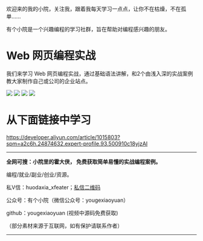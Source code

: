 欢迎来的我的小院，关注我，跟着我每天学习一点点，让你不在枯燥，不在孤单......

有个小院是一个兴趣编程的学习社群，旨在帮助对编程感兴趣的朋友。

# **Web 网页编程实战**
我们来学习 Web 网页编程实战，通过基础语法讲解，和2个由浅入深的实战案例教大家制作自己或公司的企业站点。

![](https://ucc.alicdn.com/pic/developer-ecology/cf3c68598de74711ba622346dab21cd0.png)
![](https://ucc.alicdn.com/pic/developer-ecology/194ee540684e4ba389375c889d3284d4.png)
![](https://ucc.alicdn.com/pic/developer-ecology/5af21af652504565894378557af79739.png)
![](https://ucc.alicdn.com/pic/developer-ecology/795bbf11eaf94087b9fc84dd0cc8be96.png)

# **从下面链接中学习**

https://developer.aliyun.com/article/1015803?spm=a2c6h.24874632.expert-profile.93.500910c18yjzAI




****************************************************************************
**全网可搜：小院里的霍大侠， 免费获取简单易懂的实战编程案例。**

编程/就业/副业/创业/资源。

私V信：huodaxia_xfeater；[私信二维码](http://www.yougexiaoyuan.com/images/weixin_huodaxia.jpg)

公众号：有个小院（微信公众号：yougexiaoyuan）

github：yougexiaoyuan (视频中源码免费获取)

（部分素材来源于互联网，如有保护请联系作者）
****************************************************************************
